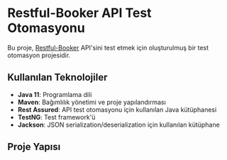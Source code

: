 # Restful-Booker API Test Otomasyonu

Bu proje, [Restful-Booker](http://restful-booker.herokuapp.com/apidoc/index.html) API'sini test etmek için oluşturulmuş bir test otomasyon projesidir.

## Kullanılan Teknolojiler

- **Java 11**: Programlama dili
- **Maven**: Bağımlılık yönetimi ve proje yapılandırması
- **Rest Assured**: API test otomasyonu için kullanılan Java kütüphanesi
- **TestNG**: Test framework'ü
- **Jackson**: JSON serialization/deserialization için kullanılan kütüphane

## Proje Yapısı 